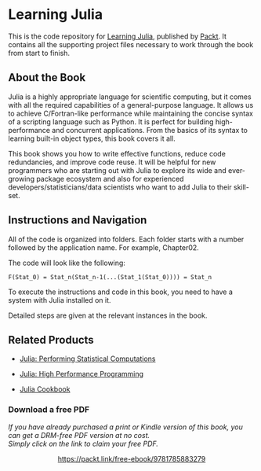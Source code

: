 # Learning Julia
This is the code repository for [Learning Julia](https://www.packtpub.com/application-development/learning-julia?utm_source=github&utm_medium=repository&utm_campaign=9781785883279), published by [Packt](https://www.packtpub.com/?utm_source=github). It contains all the supporting project files necessary to work through the book from start to finish.
## About the Book
Julia is a highly appropriate language for scientific computing, but it comes with all the required capabilities of a general-purpose language. It allows us to achieve C/Fortran-like performance while maintaining the concise syntax of a scripting language such as Python. It is perfect for building high-performance and concurrent applications. From the basics of its syntax to learning built-in object types, this book covers it all.

This book shows you how to write effective functions, reduce code redundancies, and improve code reuse. It will be helpful for new programmers who are starting out with Julia to explore its wide and ever-growing package ecosystem and also for experienced developers/statisticians/data scientists who want to add Julia to their skill-set.
## Instructions and Navigation
All of the code is organized into folders. Each folder starts with a number followed by the application name. For example, Chapter02.



The code will look like the following:
```
F(Stat_0) = Stat_n(Stat_n-1(...(Stat_1(Stat_0)))) = Stat_n
```

To execute the instructions and code in this book, you need to have a system with Julia installed on it. 

Detailed steps are given at the relevant instances in the book.

## Related Products
* [Julia: Performing Statistical Computations](https://www.packtpub.com/big-data-and-business-intelligence/julia-performing-statistical-computations?utm_source=github&utm_medium=repository&utm_campaign=9781788390002)

* [Julia: High Performance Programming](https://www.packtpub.com/application-development/julia-high-performance-programming?utm_source=github&utm_medium=repository&utm_campaign=9781787125704)

* [Julia Cookbook](https://www.packtpub.com/application-development/julia-cookbook?utm_source=github&utm_medium=repository&utm_campaign=9781785882012)

### Download a free PDF

 <i>If you have already purchased a print or Kindle version of this book, you can get a DRM-free PDF version at no cost.<br>Simply click on the link to claim your free PDF.</i>
<p align="center"> <a href="https://packt.link/free-ebook/9781785883279">https://packt.link/free-ebook/9781785883279 </a> </p>